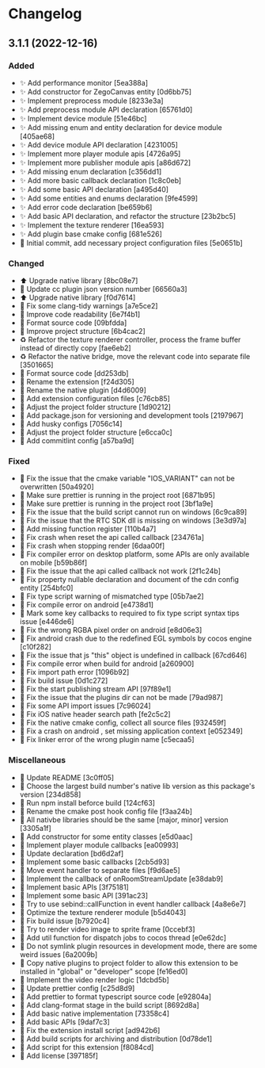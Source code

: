 # Changelog

<a name="3.1.1"></a>
## 3.1.1 (2022-12-16)

### Added

- ✨ Add performance monitor [5ea388a]
- ✨ Add constructor for ZegoCanvas entity [0d6bb75]
- ✨ Implement preprocess module [8233e3a]
- ✨ Add preprocess module API declaration [65761d0]
- ✨ Implement device module [51e46bc]
- ✨ Add missing enum and entity declaration for device module [405ae68]
- ✨ Add device module API declaration [4231005]
- ✨ Implement more player module apis [4726a95]
- ✨ Implement more publisher module apis [a86d672]
- ✨ Add missing enum declaration [c356dd1]
- ✨ Add more basic callback declaration [1c8c0eb]
- ✨ Add some basic API declaration [a495d40]
- ✨ Add some entities and enums declaration [9fe4599]
- ✨ Add error code declaration [be659b6]
- ✨ Add basic API declaration, and refactor the structure [23b2bc5]
- ✨ Implement the texture renderer [16ea593]
- ✨ Add plugin base cmake config [681e526]
- 🎉 Initial commit, add necessary project configuration files [5e0651b]

### Changed

- ⬆️ Upgrade native library [8bc08e7]
- 📌 Update cc plugin json version number [66560a3]
- ⬆️ Upgrade native library [f0d7614]
- 🚨 Fix some clang-tidy warnings [a7e5ce2]
- 🎨 Improve code readability [6e7f4b1]
- 🎨 Format source code [09bfdda]
- 🎨 Improve project structure [6b4cac2]
- ♻️ Refactor the texture renderer controller, process the frame buffer instead of directly copy [fae6eb2]
- ♻️ Refactor the native bridge, move the relevant code into separate file [3501665]
- 🎨 Format source code [dd253db]
- 🚚 Rename the extension [f24d305]
- 🚚 Rename the native plugin [d4d6009]
- 🔧 Add extension configuration files [c76cb85]
- 🚚 Adjust the project folder structure [1d90212]
- 🔧 Add package.json for versioning and development tools [2197967]
- 🔧 Add husky configs [7056c14]
- 🚚 Adjust the project folder structure [e6cca0c]
- 🔧 Add commitlint config [a57ba9d]

### Fixed

- 🐛 Fix the issue that the cmake variable &quot;IOS_VARIANT&quot; can not be overwritten [50a4920]
- 🐛 Make sure prettier is running in the project root [6871b95]
- 🐛 Make sure prettier is running in the project root [3bf1a9e]
- 🐛 Fix the issue that the build script cannot run on windows [6c9ca89]
- 🐛 Fix the issue that the RTC SDK dll is missing on windows [3e3d97a]
- 🐛 Add missing function register [110b4a7]
- 🐛 Fix crash when reset the api called callback [234761a]
- 🐛 Fix crash when stopping render [6daa00f]
- 🐛 Fix compiler error on desktop platform, some APIs are only available on mobile [b59b86f]
- 🐛 Fix the issue that the api called callback not work [2f1c24b]
- 🐛 Fix property nullable declaration and document of the cdn config entity [254bfc0]
- 🐛 Fix type script warning of mismatched type [05b7ae2]
- 🐛 Fix compile error on android [e4738d1]
- 🐛 Mark some key callbacks to required to fix type script syntax tips issue [e446de6]
- 🐛 Fix the wrong RGBA pixel order on android [e8d06e3]
- 🐛 Fix android crash due to the redefined EGL symbols by cocos engine [c10f282]
- 🐛 Fix the issue that js &quot;this&quot; object is undefined in callback [67cd646]
- 🐛 Fix compile error when build for android [a260900]
- 🐛 Fix import path error [1096b92]
- 🐛 Fix build issue [0d1c272]
- 🐛 Fix the start publishing stream API [97f89e1]
- 🐛 Fix the issue that the plugins dir can not be made [79ad987]
- 🐛 Fix some API import issues [7c96024]
- 🐛 Fix iOS native header search path [fe2c5c2]
- 🐛 Fix the native cmake config, collect all source files [932459f]
- 🐛 Fix a crash on android , set missing application context [e052349]
- 🐛 Fix linker error of the wrong plugin name [c5ecaa5]

### Miscellaneous

- 📝 Update README [3c0ff05]
- 🔨 Choose the largest build number&#x27;s native lib version as this package&#x27;s version [234d858]
- 🔨 Run npm install beforce build [124cf63]
- 🔨 Rename the cmake post hook config file [f3aa24b]
- 🔨 All nativbe libraries should be the same [major, minor] version [3305a1f]
- 🚧 Add constructor for some entity classes [e5d0aac]
- 🚧 Implement player module callbacks [ea00993]
- 🚧 Update declaration [bd6d2af]
- 🚧 Implement some basic callbacks [2cb5d93]
- 🚧 Move event handler to separate files [f9d6ae5]
- 🚧 Implement the callback of onRoomStreamUpdate [e38dab9]
- 🚧 Implement basic APIs [3f75181]
- 🚧 Implement some basic API [391ac23]
- 🚩 Try to use sebind::callFunction in event handler callback [4a8e6e7]
- 🚧 Optimize the texture renderer module [b5d4043]
- 🚧 Fix build issue [b7920c4]
- 🚧 Try to render video image to sprite frame [0ccebf3]
- 🚩 Add util function for dispatch jobs to cocos thread [e0e62dc]
- 🔨 Do not symlink plugin resources in development mode, there are some weird issues [6a2009b]
- 🔨 Copy native plugins to project folder to allow this extension to be installed in &quot;global&quot; or &quot;developer&quot; scope [fe16ed0]
- 👔 Implement the video render logic [1dcbd5b]
- 🔨 Update prettier config [c25d8d9]
- 🔨 Add prettier to format typescript source code [e92804a]
- 🔨 Add clang-format stage in the build script [8692d8a]
- 🚧 Add basic native implementation [73358c4]
- 🚧 Add basic APIs [9daf7c3]
- 🔨 Fix the extension install script [ad942b6]
- 🔨 Add build scripts for archiving and distribution [0d78de1]
- 🔨 Add script for this extension [f8084cd]
- 📄 Add license [397185f]


